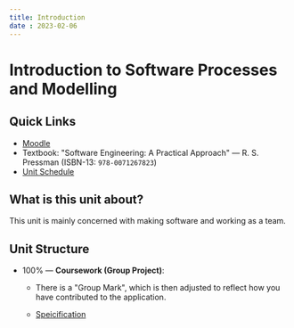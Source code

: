 ```yaml
---
title: Introduction
date : 2023-02-06 
---
```


# Introduction to Software Processes and Modelling 

## Quick Links
* [Moodle](https://moodle.bath.ac.uk/course/view.php?id=59018)
* Textbook: "Software Engineering: A Practical Approach" &mdash; R. S. Pressman (ISBN-13: `978-0071267823`)
* [Unit Schedule](https://moodle.bath.ac.uk/mod/resource/view.php?id=1192301)

## What is this unit about?

This unit is mainly concerned with making software and working as a team.

## Unit Structure
* 100% &mdash; **Coursework (Group Project)**:
    * There is a "Group Mark", which is then adjusted to reflect how
      you have contributed to the application. 

    * [Speicification](https://moodle.bath.ac.uk/pluginfile.php/2176981/mod_resource/content/1/CM10313%20Coursework%20Spec%202022-23.pdf)